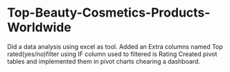 # Top-Beauty-Cosmetics-Products-Worldwide
Did a data analysis using excel as tool.
Added an Extra columns named Top rated(yes/no)filter using IF column used to filtered is Rating
Created pivot tables and implemented them in pivot charts chearing a dashboard.
